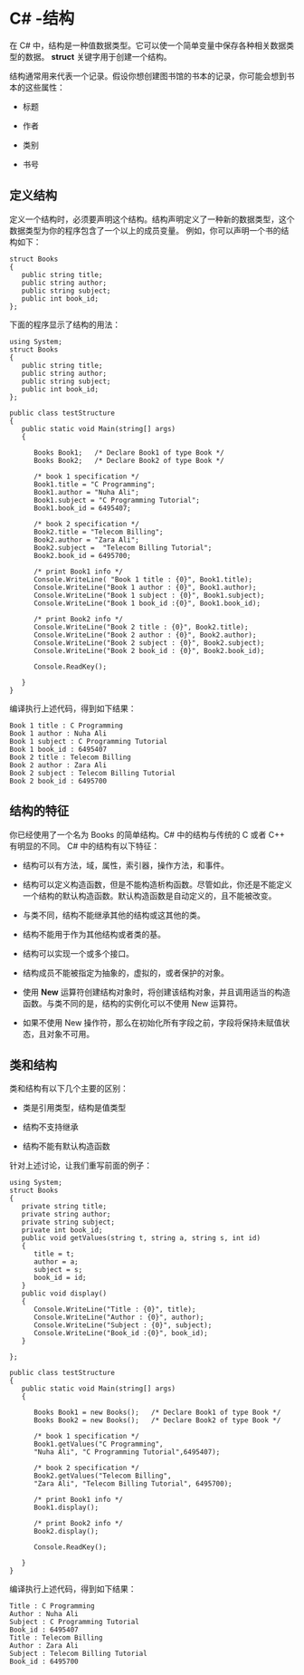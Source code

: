 # C\# -结构
  
在 C# 中，结构是一种值数据类型。它可以使一个简单变量中保存各种相关数据类型的数据。 **struct** 关键字用于创建一个结构。

结构通常用来代表一个记录。假设你想创建图书馆的书本的记录，你可能会想到书本的这些属性：
  
- 标题
   
- 作者
   
- 类别
   
- 书号
  
## 定义结构
  
定义一个结构时，必须要声明这个结构。结构声明定义了一种新的数据类型，这个数据类型为你的程序包含了一个以上的成员变量。
例如，你可以声明一个书的结构如下：
  
<pre><code>struct Books
{
   public string title;
   public string author;
   public string subject;
   public int book_id;
};  
</code></pre>
  
下面的程序显示了结构的用法：
  
<pre><code>using System;
struct Books
{
   public string title;
   public string author;
   public string subject;
   public int book_id;
};  

public class testStructure
{
   public static void Main(string[] args)
   {

      Books Book1;   /* Declare Book1 of type Book */
      Books Book2;   /* Declare Book2 of type Book */

      /* book 1 specification */
      Book1.title = "C Programming";
      Book1.author = "Nuha Ali"; 
      Book1.subject = "C Programming Tutorial";
      Book1.book_id = 6495407;

      /* book 2 specification */
      Book2.title = "Telecom Billing";
      Book2.author = "Zara Ali";
      Book2.subject =  "Telecom Billing Tutorial";
      Book2.book_id = 6495700;

      /* print Book1 info */
      Console.WriteLine( "Book 1 title : {0}", Book1.title);
      Console.WriteLine("Book 1 author : {0}", Book1.author);
      Console.WriteLine("Book 1 subject : {0}", Book1.subject);
      Console.WriteLine("Book 1 book_id :{0}", Book1.book_id);

      /* print Book2 info */
      Console.WriteLine("Book 2 title : {0}", Book2.title);
      Console.WriteLine("Book 2 author : {0}", Book2.author);
      Console.WriteLine("Book 2 subject : {0}", Book2.subject);
      Console.WriteLine("Book 2 book_id : {0}", Book2.book_id);       

      Console.ReadKey();

   }
}</code></pre>
  

编译执行上述代码，得到如下结果：
  
<pre><code>Book 1 title : C Programming
Book 1 author : Nuha Ali
Book 1 subject : C Programming Tutorial
Book 1 book_id : 6495407
Book 2 title : Telecom Billing
Book 2 author : Zara Ali
Book 2 subject : Telecom Billing Tutorial
Book 2 book_id : 6495700</code></pre>
  
## 结构的特征
  
你已经使用了一个名为 Books 的简单结构。C# 中的结构与传统的 C 或者 C++ 有明显的不同。 C# 中的结构有以下特征：

- 结构可以有方法，域，属性，索引器，操作方法，和事件。


- 结构可以定义构造函数，但是不能构造析构函数。尽管如此，你还是不能定义一个结构的默认构造函数。默认构造函数是自动定义的，且不能被改变。


- 与类不同，结构不能继承其他的结构或这其他的类。


- 结构不能用于作为其他结构或者类的基。


- 结构可以实现一个或多个接口。


- 结构成员不能被指定为抽象的，虚拟的，或者保护的对象。


- 使用 **New** 运算符创建结构对象时，将创建该结构对象，并且调用适当的构造函数。与类不同的是，结构的实例化可以不使用 New 运算符。


- 如果不使用 New 操作符，那么在初始化所有字段之前，字段将保持未赋值状态，且对象不可用。
  
## 类和结构
  
类和结构有以下几个主要的区别：
  
- 类是引用类型，结构是值类型
  
- 结构不支持继承
  
- 结构不能有默认构造函数

针对上述讨论，让我们重写前面的例子：
  
<pre><code>using System;
struct Books
{
   private string title;
   private string author;
   private string subject;
   private int book_id;
   public void getValues(string t, string a, string s, int id)
   {
      title = t;
      author = a;
      subject = s;
      book_id = id;
   }
   public void display()
   {
      Console.WriteLine("Title : {0}", title);
      Console.WriteLine("Author : {0}", author);
      Console.WriteLine("Subject : {0}", subject);
      Console.WriteLine("Book_id :{0}", book_id);
   }

};  

public class testStructure
{
   public static void Main(string[] args)
   {

      Books Book1 = new Books();   /* Declare Book1 of type Book */
      Books Book2 = new Books();   /* Declare Book2 of type Book */

      /* book 1 specification */
      Book1.getValues("C Programming",
      "Nuha Ali", "C Programming Tutorial",6495407);

      /* book 2 specification */
      Book2.getValues("Telecom Billing",
      "Zara Ali", "Telecom Billing Tutorial", 6495700);

      /* print Book1 info */
      Book1.display();

      /* print Book2 info */
      Book2.display(); 

      Console.ReadKey();

   }
}</code></pre>
  
编译执行上述代码，得到如下结果：
 
<pre><code>Title : C Programming
Author : Nuha Ali
Subject : C Programming Tutorial
Book_id : 6495407
Title : Telecom Billing
Author : Zara Ali
Subject : Telecom Billing Tutorial
Book_id : 6495700</code></pre>
  

